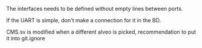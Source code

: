 The interfaces needs to be defined without empty lines between ports.

If the UART is simple, don't make a connection for it in the BD.

CMS.sv is modified when a different alveo is picked, recommendation to put it into git.ignore